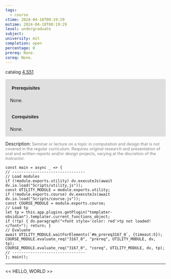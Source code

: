 ```yaml
---
tags:
  - course
ctime: 2024-04-18T00:19:29
mstime: 2024-04-18T00:19:29
level: undergraduate
subject: 
university: mit
completion: open
percentage: 0
prereq: None.
coreq: None.
---
```


catalog [4.S51](http://student.mit.edu/catalog/m4e.html#4.S51)

<span style="display: block; padding: 15px; background-color: rgb(100, 100, 100, 0.2);"><font id="m_prereq3167_0" style="display: block; font-family: Arial, sans-serif; font-weight: bold; padding: 5px">Prerequisites</font><br><span id="prereq3167_0">None.</span></span>
<span style="display: block; padding: 15px; background-color: rgb(100, 100, 100, 0.2);"><font id="m_coreq3167_0" style="display: block; font-family: Arial, sans-serif; font-weight: bold; padding: 5px">Corequisites</font><br><span id="coreq3167_0">None.</span></span>

<font style="">Description:</font>
<font style="color: grey; font-size: 0.8rem;">Seminar or lecture on a topic in computation and design that is not covered in the regular curriculum. Requires original research and presentation of oral and written reports and/or design projects, varying at the discretion of the instructor.</font>

```dataviewjs
const main = async _ => {
// --------------------------------
// Load modules
if (!module.exports.utility) dv.executeJs(await dv.io.load("Scripts/utility.js"));
const UTILITY_MODULE = module.exports.utility;
if (!module.exports.course) dv.executeJs(await dv.io.load("Scripts/course.js"));
const COURSE_MODULE = module.exports.course;
// Load tp
let tp = this.app.plugins.getPlugin("templater-obsidian").templater.current_functions_object;
if (!tp) { dv.paragraph("<font style='color: red'>tp not loaded!</font>"); return; }
// Evaluate
await UTILITY_MODULE.waitForElements(`#m_prereq3167_0`, {timeout:5});
COURSE_MODULE.evaluate_req("3167_0", "prereq", UTILITY_MODULE, dv, tp);
COURSE_MODULE.evaluate_req("3167_0", "coreq", UTILITY_MODULE, dv, tp);
// --------------------------------
}; main();
```

---

<< HELLO, WORLD >>
